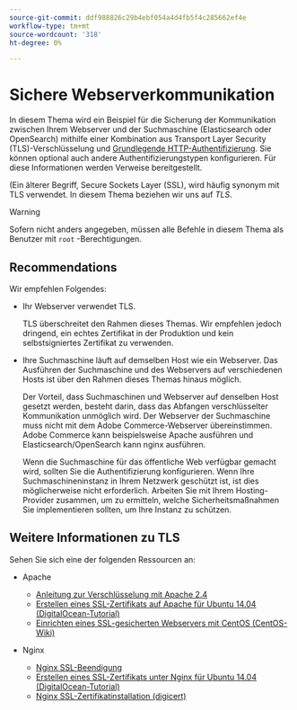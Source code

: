 ```yaml
---
source-git-commit: ddf988826c29b4ebf054a4d4fb5f4c285662ef4e
workflow-type: tm+mt
source-wordcount: '318'
ht-degree: 0%

---
```

# Sichere Webserverkommunikation

In diesem Thema wird ein Beispiel für die Sicherung der Kommunikation zwischen Ihrem Webserver und der Suchmaschine (Elasticsearch oder OpenSearch) mithilfe einer Kombination aus Transport Layer Security (TLS)-Verschlüsselung und [Grundlegende HTTP-Authentifizierung](https://datatracker.ietf.org/doc/html/rfc2617). Sie können optional auch andere Authentifizierungstypen konfigurieren. Für diese Informationen werden Verweise bereitgestellt.

(Ein älterer Begriff, Secure Sockets Layer (SSL), wird häufig synonym mit TLS verwendet. In diesem Thema beziehen wir uns auf *TLS*.

>[!WARNING]
>
>Sofern nicht anders angegeben, müssen alle Befehle in diesem Thema als Benutzer mit `root` -Berechtigungen.

## Recommendations

Wir empfehlen Folgendes:

* Ihr Webserver verwendet TLS.

  TLS überschreitet den Rahmen dieses Themas. Wir empfehlen jedoch dringend, ein echtes Zertifikat in der Produktion und kein selbstsigniertes Zertifikat zu verwenden.

* Ihre Suchmaschine läuft auf demselben Host wie ein Webserver. Das Ausführen der Suchmaschine und des Webservers auf verschiedenen Hosts ist über den Rahmen dieses Themas hinaus möglich.

  Der Vorteil, dass Suchmaschinen und Webserver auf denselben Host gesetzt werden, besteht darin, dass das Abfangen verschlüsselter Kommunikation unmöglich wird. Der Webserver der Suchmaschine muss nicht mit dem Adobe Commerce-Webserver übereinstimmen. Adobe Commerce kann beispielsweise Apache ausführen und Elasticsearch/OpenSearch kann nginx ausführen.

  Wenn die Suchmaschine für das öffentliche Web verfügbar gemacht wird, sollten Sie die Authentifizierung konfigurieren. Wenn Ihre Suchmaschineninstanz in Ihrem Netzwerk geschützt ist, ist dies möglicherweise nicht erforderlich. Arbeiten Sie mit Ihrem Hosting-Provider zusammen, um zu ermitteln, welche Sicherheitsmaßnahmen Sie implementieren sollten, um Ihre Instanz zu schützen.

## Weitere Informationen zu TLS

Sehen Sie sich eine der folgenden Ressourcen an:

* Apache

   * [Anleitung zur Verschlüsselung mit Apache 2.4](https://httpd.apache.org/docs/2.4/ssl/ssl_howto.html)
   * [Erstellen eines SSL-Zertifikats auf Apache für Ubuntu 14.04 (DigitalOcean-Tutorial)](https://www.digitalocean.com/community/tutorials/how-to-create-a-ssl-certificate-on-apache-for-ubuntu-14-04)
   * [Einrichten eines SSL-gesicherten Webservers mit CentOS (CentOS-Wiki)](https://wiki.centos.org/HowTos/Https)

* Nginx

   * [Nginx SSL-Beendigung](https://www.nginx.com/resources/admin-guide/nginx-ssl-termination/)
   * [Erstellen eines SSL-Zertifikats unter Nginx für Ubuntu 14.04 (DigitalOcean-Tutorial)](https://www.digitalocean.com/community/tutorials/how-to-create-an-ssl-certificate-on-nginx-for-ubuntu-14-04)
   * [Nginx SSL-Zertifikatinstallation (digicert)](https://www.digicert.com/ssl-certificate-installation-nginx.htm)
